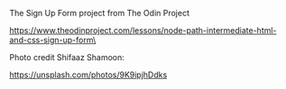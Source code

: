 The Sign Up Form project from The Odin Project

https://www.theodinproject.com/lessons/node-path-intermediate-html-and-css-sign-up-form\

Photo credit Shifaaz Shamoon:

https://unsplash.com/photos/9K9ipjhDdks